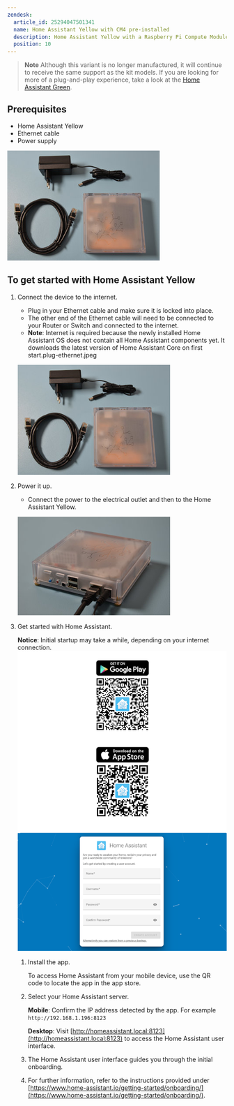 ```yaml
---
zendesk:
  article_id: 25294047501341
  name: Home Assistant Yellow with CM4 pre-installed
  description: Home Assistant Yellow with a Raspberry Pi Compute Module 4 preinstalled. This variant is no longer manufactured.
  position: 10
---
```


> **Note**
> Although this variant is no longer manufactured, it will continue to receive the same support as the kit models.
> If you are looking for more of a plug-and-play experience, take a look at the [Home Assistant Green](/hc/en-us/categories/24638797677853-Home-Assistant-Green).

## Prerequisites

- Home Assistant Yellow
- Ethernet cable
- Power supply

![Home Assistant Yellow with Ethernet cable and power supply](/static/img/yellow/yellow-standard-unboxed.jpeg)

## To get started with Home Assistant Yellow

1. Connect the device to the internet.

   - Plug in your Ethernet cable and make sure it is locked into place.
   - The other end of the Ethernet cable will need to be connected to your Router or Switch and connected to the internet.
   - **Note**: Internet is required because the newly installed Home Assistant OS does not contain all Home Assistant components yet. It downloads the latest version of Home Assistant Core on first start.plug-ethernet.jpeg

   ![Home Assistant Yellow with power supply](/static/img/yellow/yellow-standard-unboxed.jpeg)

1. Power it up.

   - Connect the power to the electrical outlet and then to the Home Assistant Yellow.

   ![Connecting the power cable to the device](/static/img/yellow/plug-ethernet-power.jpeg)

1. Get started with Home Assistant.

   **Notice**: Initial startup may take a while, depending on your internet connection.
   ![Home Assistant user interface on a screen](/static/img/yellow/HA-get-started-02.png)

   1. Install the app.

      To access Home Assistant from your mobile device, use the QR code to locate the app in the app store.

   1. Select your Home Assistant server.

      **Mobile**: Confirm the IP address detected by the app. For example `http://192.168.1.196:8123`

      **Desktop**: Visit [http://homeassistant.local:8123](http://homeassistant.local:8123) to access the Home Assistant user interface.

   1. The Home Assistant user interface guides you through the initial onboarding.

   1. For further information, refer to the instructions provided under [https://www.home-assistant.io/getting-started/onboarding/](https://www.home-assistant.io/getting-started/onboarding/).
